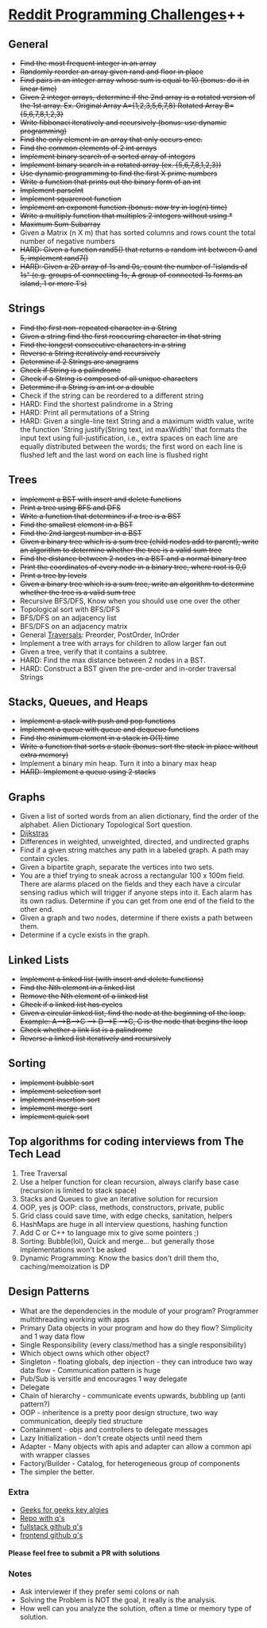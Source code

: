 # [Reddit Programming Challenges](https://www.reddit.com/r/cscareerquestions/comments/20ahfq/heres_a_pretty_big_list_of_programming_interview/)++

## General

- ~~Find the most frequent integer in an array~~
- ~~Randomly reorder an array given rand and floor in place~~
- ~~Find pairs in an integer array whose sum is equal to 10 (bonus: do it in linear time)~~
- ~~Given 2 integer arrays, determine if the 2nd array is a rotated version of the 1st array. Ex. Original Array A={1,2,3,5,6,7,8} Rotated Array B={5,6,7,8,1,2,3}~~
- ~~Write fibbonaci iteratively and recursively (bonus: use dynamic programming)~~
- ~~Find the only element in an array that only occurs once.~~
- ~~Find the common elements of 2 int arrays~~
- ~~Implement binary search of a sorted array of integers~~
- ~~Implement binary search in a rotated array (ex. {5,6,7,8,1,2,3})~~
- ~~Use dynamic programming to find the first X prime numbers~~
- ~~Write a function that prints out the binary form of an int~~
- ~~Implement parseInt~~
- ~~Implement squareroot function~~
- ~~Implement an exponent function (bonus: now try in log(n) time)~~
- ~~Write a multiply function that multiples 2 integers without using *~~
- ~~Maximum Sum Subarray~~
- Given a Matrix (n X m) that has sorted columns and rows count the total number of negative numbers
- ~~HARD: Given a function rand5() that returns a random int between 0 and 5, implement rand7()~~
- ~~HARD: Given a 2D array of 1s and 0s, count the number of "islands of 1s" (e.g. groups of connecting 1s, A group of connected 1s forms an island, 1 or more 1's)~~

## Strings

- ~~Find the first non-repeated character in a String~~
- ~~Given a string find the first reoccuring character in that string~~
- ~~Find the longest consecutive characters in a string~~
- ~~Reverse a String iteratively and recursively~~
- ~~Determine if 2 Strings are anagrams~~
- ~~Check if String is a palindrome~~
- ~~Check if a String is composed of all unique characters~~
- ~~Determine if a String is an int or a double~~
- Check if the string can be reordered to a different string
- HARD: Find the shortest palindrome in a String
- HARD: Print all permutations of a String
- HARD: Given a single-line text String and a maximum width value, write the function 'String justify(String text, int maxWidth)' that formats the input text using full-justification, i.e., extra spaces on each line are equally distributed between the words; the first word on each line is flushed left and the last word on each line is flushed right

## Trees

- ~~Implement a BST with insert and delete functions~~
- ~~Print a tree using BFS and DFS~~
- ~~Write a function that determines if a tree is a BST~~
- ~~Find the smallest element in a BST~~
- ~~Find the 2nd largest number in a BST~~
- ~~Given a binary tree which is a sum tree (child nodes add to parent), write an algorithm to determine whether the tree is a valid sum tree~~
- ~~Find the distance between 2 nodes in a BST and a normal binary tree~~
- ~~Print the coordinates of every node in a binary tree, where root is 0,0~~
- ~~Print a tree by levels~~
- ~~Given a binary tree which is a sum tree, write an algorithm to determine whether the tree is a valid sum tree~~
- Recursive BFS/DFS, Know when you should use one over the other
- Topological sort with BFS/DFS
- BFS/DFS on an adjacency list
- BFS/DFS on an adjacency matrix
- General [Traversals](https://en.wikipedia.org/wiki/Tree_traversal#Pre-order_(NLR)): Preorder, PostOrder, InOrder
- Implement a tree with arrays for children to allow larger fan out
- Given a tree, verify that it contains a subtree.
- HARD: Find the max distance between 2 nodes in a BST.
- HARD: Construct a BST given the pre-order and in-order traversal Strings

## Stacks, Queues, and Heaps

- ~~Implement a stack with push and pop functions~~
- ~~Implement a queue with queue and dequeue functions~~
- ~~Find the minimum element in a stack in O(1) time~~
- ~~Write a function that sorts a stack (bonus: sort the stack in place without extra memory)~~
- Implement a binary min heap. Turn it into a binary max heap
- ~~HARD: Implement a queue using 2 stacks~~

## Graphs

- Given a list of sorted words from an alien dictionary, find the order of the alphabet.
    Alien Dictionary Topological Sort question.
- [Dijkstras](https://en.wikipedia.org/wiki/Dijkstra%27s_algorithm)
- Differences in weighted, unweighted, directed, and undirected graphs
- Find if a given string matches any path in a labeled graph. A path may contain cycles.
- Given a bipartite graph, separate the vertices into two sets.
- You are a thief trying to sneak across a rectangular 100 x 100m field. There are alarms placed on the fields and they each have a circular sensing radius which will trigger if anyone steps into it. Each alarm has its own radius. Determine if you can get from one end of the field to the other end.
- Given a graph and two nodes, determine if there exists a path between them.
- Determine if a cycle exists in the graph.


## Linked Lists

- ~~Implement a linked list (with insert and delete functions)~~
- ~~Find the Nth element in a linked list~~
- ~~Remove the Nth element of a linked list~~
- ~~Check if a linked list has cycles~~
- ~~Given a circular linked list, find the node at the beginning of the loop. Example: A--&gt;B--&gt;C --&gt; D--&gt;E --&gt;C, C is the node that begins the loop~~
- ~~Check whether a link list is a palindrome~~
- ~~Reverse a linked list iteratively and recursively~~

## Sorting

- ~~Implement bubble sort~~
- ~~Implement selection sort~~
- ~~Implement insertion sort~~
- ~~Implement merge sort~~
- ~~Implement quick sort~~

## Top algorithms for coding interviews from The Tech Lead

1. Tree Traversal
1. Use a helper function for clean recursion, always clarify base case (recursion is limited to stack space)
1. Stacks and Queues to give an iterative solution for recursion
1. OOP, yes js OOP: class, methods, constructors, private, public
1. Grid class could save time, with edge checks, sanitation, helpers
1. HashMaps are huge in all interview questions, hashing function
1. Add C or C++ to language mix to give some pointers ;)
1. Sorting: Bubble(lol), Quick and merge... but generally those implementations won't be asked
1. Dynamic Programming: Know the basics don't drill them tho, caching/memoization is DP

## Design Patterns

- What are the dependencies in the module of your program? Programmer multithreading working with apps
- Primary Data objects in your program and how do they flow? Simplicity and 1 way data flow
- Single Responsibility (every class/method has a single responsibility)
- Which object owns which other object?
- Singleton - floating globals, dep injection - they can introduce two way data flow - Communication pattern is huge
- Pub/Sub is versitle and encourages 1 way delegate
- Delegate 
- Chain of hierarchy - communicate events upwards, bubbling up (anti pattern?)
- OOP - inheritence is a pretty poor design structure, two way communication, deeply tied structure
- Containment - objs and controllers to delegate messages
- Lazy Initialization - don't create objects until need them
- Adapter - Many objects with apis and adapter can allow a common api with wrapper classes
- Factory/Builder - Catalog, for heterogeneous group of components
- The simpler the better.

### Extra

- [Geeks for geeks key algies](https://www.geeksforgeeks.org/top-10-algorithms-in-interview-questions/#algo1)
- [Repo with q's](https://github.com/yangshun/tech-interview-handbook)
- [fullstack github q's](https://github.com/ratracegrad/Full-Stack-Interview-Questions)
- [frontend github q's](https://github.com/h5bp/Front-end-Developer-Interview-Questions)

#### Please feel free to submit a PR with solutions

### Notes

- Ask interviewer if they prefer semi colons or nah
- Solving the Problem is NOT the goal, it really is the analysis.
- How well can you analyze the solution, often a time or memory type of solution.